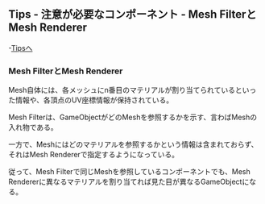 ## Tips - 注意が必要なコンポーネント - Mesh FilterとMesh Renderer

-[Tipsへ](./../../)

### Mesh FilterとMesh Renderer

Mesh自体には、各メッシュにn番目のマテリアルが割り当てられているといった情報や、各頂点のUV座標情報が保持されている。

Mesh Filterは、GameObjectがどのMeshを参照するかを示す、言わばMeshの入れ物である。

一方で、Meshにはどのマテリアルを参照するかという情報は含まれておらず、それはMesh Rendererで指定するようになっている。

従って、Mesh Filterで同じMeshを参照しているコンポーネントでも、Mesh Rendererに異なるマテリアルを割り当てれば見た目が異なるGameObjectになる。


